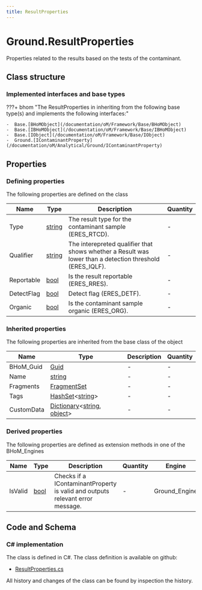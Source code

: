 ```yaml
---
title: ResultProperties
---
```


# Ground.ResultProperties

Properties related to the results based on the tests of the contaminant.

## Class structure

### Implemented interfaces and base types

???+ bhom "The ResultProperties in inheriting from the following base type(s) and implements the following interfaces:"

    -  Base.[BHoMObject](/documentation/oM/Framework/Base/BHoMObject)
    -  Base.[IBHoMObject](/documentation/oM/Framework/Base/IBHoMObject)
    -  Base.[IObject](/documentation/oM/Framework/Base/IObject)
    -  Ground.[IContaminantProperty](/documentation/oM/Analytical/Ground/IContaminantProperty)


## Properties



### Defining properties

The following properties are defined on the class

| Name             | Type             | Description      | Quantity         |
|------------------|------------------|------------------|------------------|
| Type | [string](https://learn.microsoft.com/en-us/dotnet/api/System.String?view=netstandard-2.0) | The result type for the contaminant sample (ERES_RTCD). | - |
| Qualifier | [string](https://learn.microsoft.com/en-us/dotnet/api/System.String?view=netstandard-2.0) | The interepreted qualifier that shows whether a Result was lower than a detection threshold (ERES_IQLF). | - |
| Reportable | [bool](https://learn.microsoft.com/en-us/dotnet/api/System.Boolean?view=netstandard-2.0) | Is the result reportable (ERES_RRES). | - |
| DetectFlag | [bool](https://learn.microsoft.com/en-us/dotnet/api/System.Boolean?view=netstandard-2.0) | Detect flag (ERES_DETF). | - |
| Organic | [bool](https://learn.microsoft.com/en-us/dotnet/api/System.Boolean?view=netstandard-2.0) | Is the contaminant sample organic (ERES_ORG). | - |


### Inherited properties
The following properties are inherited from the base class of the object

| Name             | Type             | Description      | Quantity         |
|------------------|------------------|------------------|------------------|
| BHoM_Guid | [Guid](https://learn.microsoft.com/en-us/dotnet/api/System.Guid?view=netstandard-2.0) | - | - |
| Name | [string](https://learn.microsoft.com/en-us/dotnet/api/System.String?view=netstandard-2.0) | - | - |
| Fragments | [FragmentSet](/documentation/oM/Framework/Base/FragmentSet) | - | - |
| Tags | [HashSet](https://learn.microsoft.com/en-us/dotnet/api/System.Collections.Generic.HashSet-1?view=netstandard-2.0)&lt;[string](https://learn.microsoft.com/en-us/dotnet/api/System.String?view=netstandard-2.0)&gt; | - | - |
| CustomData | [Dictionary](https://learn.microsoft.com/en-us/dotnet/api/System.Collections.Generic.Dictionary-2?view=netstandard-2.0)&lt;[string](https://learn.microsoft.com/en-us/dotnet/api/System.String?view=netstandard-2.0), [object](https://learn.microsoft.com/en-us/dotnet/api/System.Object?view=netstandard-2.0)&gt; | - | - |


### Derived properties

The following properties are defined as extension methods in one of the BHoM_Engines

| Name             | Type             | Description      | Quantity         | Engine           |
|------------------|------------------|------------------|------------------|------------------|
| IsValid | [bool](https://learn.microsoft.com/en-us/dotnet/api/System.Boolean?view=netstandard-2.0) | Checks if a IContaminantProperty is valid and outputs relevant error message. | - | Ground_Engine |


## Code and Schema

### C# implementation

The class is defined in C#. The class definition is available on github:

- [ResultProperties.cs](https://github.com/BHoM/BHoM/blob/develop/Ground_oM/ContaminantProperties/ResultProperties.cs)

All history and changes of the class can be found by inspection the history.
